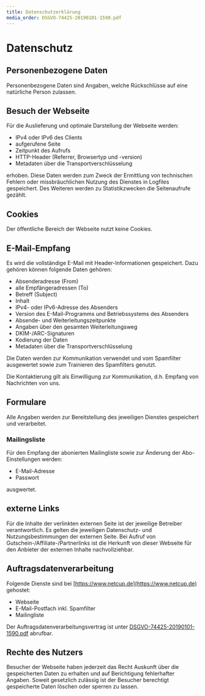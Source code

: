 ```yaml
---
title: Datenschutzerklärung
media_order: DSGVO-74425-20190101-1590.pdf
---
```


# Datenschutz

## Personenbezogene Daten

Personenbezogene Daten sind Angaben, welche Rückschlüsse auf eine natürliche Person zulassen.

## Besuch der Webseite

Für die Auslieferung und optimale Darstellung der Webseite werden:

* IPv4 oder IPv6 des Clients
* aufgerufene Seite
* Zeitpunkt des Aufrufs
* HTTP-Header (Referrer, Browsertyp und -version)
* Metadaten über die Transportverschlüsselung

erhoben. Diese Daten werden zum Zweck der Ermittlung von technischen Fehlern oder missbräuchlichen Nutzung des Dienstes in Logfiles gespeichert. Des Weiteren werden zu Statistikzwecken die Seitenaufrufe gezählt.

## Cookies

Der öffentliche Bereich der Webseite nutzt keine Cookies.

## E-Mail-Empfang

Es wird die vollständige E-Mail mit Header-Informationen gespeichert. Dazu gehören können folgende Daten gehören:

* Absenderadresse (From)
* alle Empfängeradressen (To)
* Betreff (Subject)
* Inhalt
* IPv4- oder IPv6-Adresse des Absenders
* Version des E-Mail-Programms und Betriebssystems des Absenders
* Absende- und Weiterleitungszeitpunkte
* Angaben über den gesamten Weiterleitungsweg
* DKIM-/ARC-Signaturen
* Kodierung der Daten
* Metadaten über die Transportverschlüsselung

Die Daten werden zur Kommunikation verwendet und vom Spamfilter ausgewertet sowie zum Trainieren des Spamfilters genutzt.

Die Kontaktierung gilt als Einwilligung zur Kommunikation, d.h. Empfang von Nachrichten von uns. 

## Formulare

Alle Angaben werden zur Bereitstellung des jeweiligen Dienstes gespeichert und verarbeitet.

### Mailingsliste

Für den Empfang der abonierten Mailingliste sowie zur Änderung der Abo-Einstellungen werden:

* E-Mail-Adresse
* Passwort

ausgwertet.

## externe Links

Für die Inhalte der verlinkten externen Seite ist der jeweilige Betreiber verantwortlich. Es gelten die jeweiligen Datenschutz- und Nutzungsbestimmungen der externen Seite. Bei Aufruf von Gutschein-/Affiliate-/Partnerlinks ist die Herkunft von dieser Webseite für den Anbieter der externen Inhalte nachvollziehbar.

## Auftragsdatenverarbeitung

Folgende Dienste sind bei [https://www.netcup.de](https://www.netcup.de) gehostet:

* Webseite
* E-Mail-Postfach inkl. Spamfilter
* Mailingliste

Der Auftragsdatenverarbeitungsvertrag ist unter  [DSGVO-74425-20190101-1590.pdf](DSGVO-74425-20190101-1590.pdf) abrufbar.

## Rechte des Nutzers

Besucher der Webseite haben jederzeit das Recht Auskunft über die gespeicherten Daten zu erhalten und auf Berichtigung fehlerhafter Angaben. Soweit gesetzlich zulässig ist der Besucher berechtigt gespeicherte Daten löschen oder sperren zu lassen.